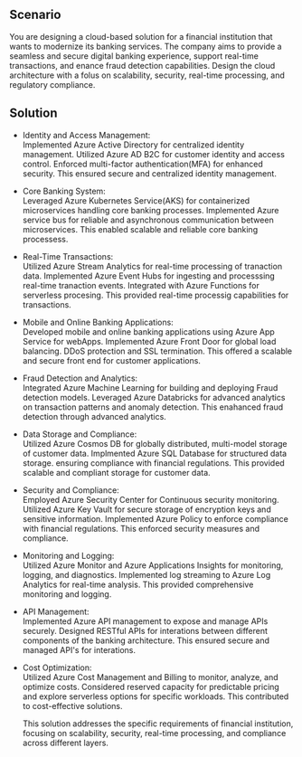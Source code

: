 ## Scenario  
 You are designing a cloud-based solution for a financial institution that wants to modernize its banking services. The company aims to provide a seamless and secure digital banking experience, support real-time transactions, and enance fraud detection capabilities. Design the cloud architecture with a folus on scalability, security, real-time processing, and regulatory compliance.

## Solution  
-   Identity and Access Management:  
    Implemented Azure Active Directory for centralized identity management. Utilized Azure AD B2C for customer identity and access control. Enforced multi-factor authentication(MFA) for enhanced security. This ensured secure and centralized identity management.  

-   Core Banking System:  
    Leveraged Azure Kubernetes Service(AKS) for containerized microservices handling core banking processes. Implemented Azure service bus for reliable and asynchronous communication between microservices. This enabled scalable and reliable core banking processess.  

-   Real-Time Transactions:  
    Utilized Azure Stream Analytics for real-time processing of tranaction data. Implemented Azure Event Hubs for ingesting and processsing real-time tranaction events. Integrated with Azure Functions for serverless procesing. This provided real-time processig capabilities for transactions.  

-   Mobile and Online Banking Applications:  
    Developed mobile and online banking applications using Azure App Service for webApps. Implemented Azure Front Door for global load balancing. DDoS protection and SSL termination. This offered a scalable and secure front end for customer applications.  

-   Fraud Detection and Analytics:  
    Integrated Azure Machine Learning for building and deploying Fraud detection models. Leveraged Azure Databricks for advanced analytics on transaction patterns and anomaly detection. This enahanced fraud detection through advanced analytics.  

-   Data Storage and Compliance:  
    Utilized Azure Cosmos DB for globally distributed, multi-model storage of customer data. Implmented Azure SQL Database for structured data storage. ensuring compliance with financial regulations. This provided scalable and compliant storage for customer data.  

-   Security and Compliance:  
    Employed Azure Security Center for Continuous security monitoring. Utilized Azure Key Vault for secure storage of encryption keys and sensitive information. Implemented Azure Policy to enforce compliance with financial regulations. This enforced security measures and compliance.  

-   Monitoring and Logging:  
    Utilized Azure Monitor and Azure Applications Insights for monitoring, logging, and diagnostics. Implemented log streaming to Azure Log Analytics for real-time analysis. This provided comprehensive monitoring and logging.   

-   API Management:  
    Implemented Azure API management to expose and manage APIs securely. Designed RESTful APIs for interations between different components of the banking architecture. This ensured secure and managed API's for interations.  

-   Cost Optimization:  
    Utilized Azure Cost Management and Billing to monitor, analyze, and optimize costs. Considered reserved capacity for predictable pricing and explore serverless options for specific workloads.  This contributed to cost-effective solutions.  

    This solution addresses the specific requirements of financial institution, focusing on scalability, security, real-time processing, and compliance across different layers.  

    